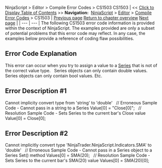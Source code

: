 ﻿
NinjaScript > Editor > Compile Error Codes > CS1503
CS1503
| << [Click to Display Table of Contents](cs1503.md) >> **Navigation:**     [NinjaScript](ninjascript.md) > [Editor](editor.md) > [Compile Error Codes](compile_error_codes.md) > CS1503 | [Previous page](cs1502.md) [Return to chapter overview](compile_error_codes.md) [Next page](cs1513.md) |
| --- | --- |
The following CS1503 error code information is provided within the context of NinjaScript. The examples provided are only a subset of potential problems that this error code may reflect. In any case, the examples below provide a reference of coding flaw possibilities.
## 
## Error Code Explanation
This error can occur when you try to assign a value to a [Series<T>](seriest.md) that is not of the correct value type.
 
Series<double> objects can only contain double values. Series<bool> objects can only contain bool values. Etc.
 
## Error Description #1 
Cannot implicity convert type from 'string' to 'double'
 
// Erroneous Sample Code - Cannot pass in a string to a Series<double>
Value[0] = "Close[0]";
 
// Resolution Sample Code - Sets Series<double> to the current bar's Close value
Value[0] = Close[0];
 
## Error Description #2 
Cannot implicitly convert type 'NinjaTrader.NinjaScript.Indicators.SMA' to 'double'
 
// Erroneous Sample Code - Cannot pass in a Series<double> object to a Series<double> Set() method
Values[0] = SMA(20);
 
// Resolution Sample Code - Sets Series<double> to the current bar's SMA(20) value
Values[0] = SMA(20)[0];

